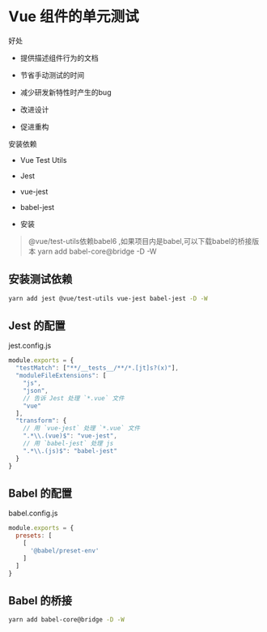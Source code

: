 # Vue 组件的单元测试

好处
  
  * 提供描述组件行为的文档

  * 节省手动测试的时间

  * 减少研发新特性时产生的bug

  * 改进设计

  * 促进重构

安装依赖

  * Vue Test Utils

  * Jest

  * vue-jest

  * babel-jest

  * 安装

  > @vue/test-utils依赖babel6 ,如果项目内是babel,可以下载babel的桥接版本  yarn add babel-core@bridge -D -W

## 安装测试依赖

```bash
yarn add jest @vue/test-utils vue-jest babel-jest -D -W
```

## Jest 的配置

jest.config.js

```js
module.exports = {
  "testMatch": ["**/__tests__/**/*.[jt]s?(x)"],
  "moduleFileExtensions": [
    "js",
    "json",
    // 告诉 Jest 处理 `*.vue` 文件
    "vue"
  ],
  "transform": {
    // 用 `vue-jest` 处理 `*.vue` 文件
    ".*\\.(vue)$": "vue-jest",
    // 用 `babel-jest` 处理 js
    ".*\\.(js)$": "babel-jest" 
  }
}
```

## Babel 的配置

babel.config.js

```js
module.exports = {
  presets: [
    [
      '@babel/preset-env'
    ]
  ]
}
```

## Babel 的桥接

```bash
yarn add babel-core@bridge -D -W
```
